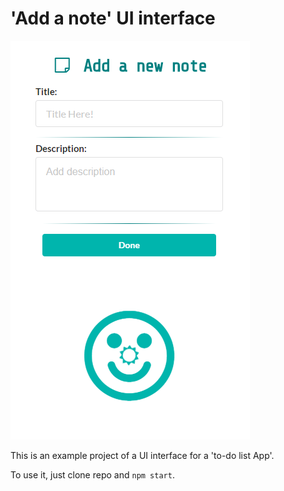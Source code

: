 # 'Add a note' UI interface

![App preview](/img/preview.png)

This is an example project of a UI interface for a 'to-do list App'. 

To use it, just clone repo and `npm start`.


